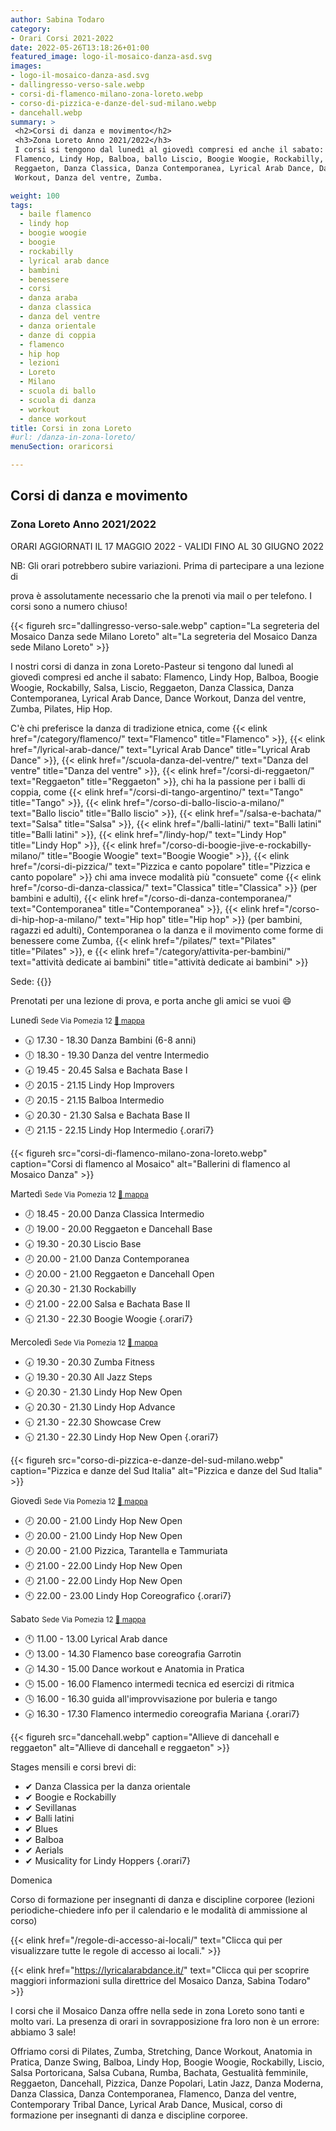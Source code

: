 ```yaml
---
author: Sabina Todaro
category:
- Orari Corsi 2021-2022
date: 2022-05-26T13:18:26+01:00
featured_image: logo-il-mosaico-danza-asd.svg
images:
- logo-il-mosaico-danza-asd.svg
- dallingresso-verso-sale.webp
- corsi-di-flamenco-milano-zona-loreto.webp
- corso-di-pizzica-e-danze-del-sud-milano.webp
- dancehall.webp
summary: >
 <h2>Corsi di danza e movimento</h2>
 <h3>Zona Loreto Anno 2021/2022</h3>
 I corsi si tengono dal lunedì al giovedì compresi ed anche il sabato:
 Flamenco, Lindy Hop, Balboa, ballo Liscio, Boogie Woogie, Rockabilly, Salsa,
 Reggaeton, Danza Classica, Danza Contemporanea, Lyrical Arab Dance, Dance
 Workout, Danza del ventre, Zumba.

weight: 100
tags:
  - baile flamenco
  - lindy hop
  - boogie woogie
  - boogie 
  - rockabilly
  - lyrical arab dance
  - bambini
  - benessere
  - corsi
  - danza araba
  - danza classica
  - danza del ventre
  - danza orientale
  - danze di coppia
  - flamenco
  - hip hop
  - lezioni
  - Loreto
  - Milano
  - scuola di ballo
  - scuola di danza
  - workout
  - dance workout
title: Corsi in zona Loreto
#url: /danza-in-zona-loreto/
menuSection: oraricorsi

---
```

## Corsi di danza e movimento

### Zona Loreto Anno 2021/2022

<div class="ma2 bg-gold dib black pa2 br2 b">
ORARI AGGIORNATI IL 17 MAGGIO 2022 - VALIDI FINO AL 30 GIUGNO 2022
</div>

NB: Gli orari potrebbero subire variazioni. Prima di partecipare a una lezione di


prova è assolutamente necessario che la prenoti via mail o per telefono. I corsi sono a numero chiuso!

<div class="mw6 pl4 fr">
{{< figureh src="dallingresso-verso-sale.webp" caption="La segreteria del Mosaico Danza sede Milano Loreto" alt="La segreteria del Mosaico Danza sede Milano Loreto" >}}
</div>

I nostri corsi di danza in zona Loreto-Pasteur si tengono dal lunedì al giovedì compresi ed anche il sabato: Flamenco, Lindy Hop, Balboa, Boogie Woogie, Rockabilly, Salsa, Liscio, Reggaeton, Danza Classica, Danza Contemporanea, Lyrical Arab Dance, Dance Workout, Danza del ventre, Zumba, Pilates, Hip Hop.

C'è chi preferisce la danza di tradizione etnica, come
{{< elink href="/category/flamenco/" text="Flamenco" title="Flamenco" >}},
{{< elink href="/lyrical-arab-dance/" text="Lyrical Arab Dance" title="Lyrical Arab Dance" >}},
{{< elink href="/scuola-danza-del-ventre/" text="Danza del ventre" title="Danza del ventre" >}},
{{< elink href="/corsi-di-reggaeton/" text="Reggaeton" title="Reggaeton" >}},
chi ha la passione per i balli di coppia, come
{{< elink href="/corsi-di-tango-argentino/" text="Tango" title="Tango" >}},
{{< elink href="/corso-di-ballo-liscio-a-milano/" text="Ballo liscio" title="Ballo liscio" >}},
{{< elink href="/salsa-e-bachata/" text="Salsa" title="Salsa" >}},
{{< elink href="/balli-latini/" text="Balli latini" title="Balli latini" >}},
{{< elink href="/lindy-hop/" text="Lindy Hop" title="Lindy Hop" >}},
{{< elink href="/corso-di-boogie-jive-e-rockabilly-milano/" title="Boogie Woogie" text="Boogie Woogie" >}},
{{< elink href="/corsi-di-pizzica/" text="Pizzica e canto popolare" title="Pizzica e canto popolare" >}}
chi ama invece modalità più "consuete" come
{{< elink href="/corso-di-danza-classica/" text="Classica" title="Classica" >}} (per bambini e adulti),
{{< elink href="/corso-di-danza-contemporanea/" text="Contemporanea" title="Contemporanea" >}},
{{< elink href="/corso-di-hip-hop-a-milano/" text="Hip hop" title="Hip hop" >}} (per bambini, ragazzi ed adulti),
Contemporanea o la danza e il movimento come forme di benessere come Zumba,
{{< elink href="/pilates/" text="Pilates" title="Pilates" >}}, e
{{< elink href="/category/attivita-per-bambini/" text="attività dedicate ai bambini" title="attività dedicate ai bambini" >}}

<span class="f3">Sede: {{<elink href="https://www.google.it/maps/place/Scuola+di+Danza+Il+Mosaico+Danza+asd/@45.489824,9.216068,17z/data=!3m1!4b1!4m5!1m2!2m1!1sscuola+di+danza+milano!3m1!1s0x4786c41834c03a77:0x45eba61917663a41" text="Via Privata Pomezia 12">}}</span>

Prenotati per una lezione di prova, e porta anche gli amici se vuoi :smile:

<p class="giorno">Lunedì <small class="silver">Sede Via Pomezia 12 <a href="https://bit.ly/3wnLl8q" target="_blank" title="Sede Via Pomezia 12">📍 mappa</a></small></p>

* 🕠 <span>17.30 - 18.30</span> Danza Bambini (6-8 anni)
* 🕕 <span>18.30 - 19.30</span> Danza del ventre Intermedio
* 🕢 <span>19.45 - 20.45</span> Salsa e Bachata Base I
* 🕗 <span>20.15 - 21.15</span> Lindy Hop Improvers
* 🕗 <span>20.15 - 21.15</span> Balboa Intermedio
* 🕣 <span>20.30 - 21.30</span> Salsa e Bachata Base II 
* 🕘 <span>21.15 - 22.15</span> Lindy Hop Intermedio
{.orari7}


<div class="mw6 pl4 fr">
{{< figureh src="corsi-di-flamenco-milano-zona-loreto.webp"
caption="Corsi di flamenco al Mosaico"
alt="Ballerini di flamenco al Mosaico Danza" >}}
</div>

<p class="giorno">Martedì <small class="silver">Sede Via Pomezia 12 <a href="https://bit.ly/3wnLl8q" target="_blank" title="Sede Via Pomezia 12">📍 mappa</a></small></p>

* 🕖 <span>18.45 - 20.00</span> Danza Classica Intermedio
* 🕖 <span>19.00 - 20.00</span> Reggaeton e Dancehall Base
* 🕢 <span>19.30 - 20.30</span> Liscio Base
* 🕗 <span>20.00 - 21.00</span> Danza Contemporanea
* 🕗 <span>20.00 - 21.00</span> Reggaeton e Dancehall Open
* 🕣 <span>20.30 - 21.30</span> Rockabilly
* 🕘 <span>21.00 - 22.00</span> Salsa e Bachata Base II
* 🕤 <span>21.30 - 22.30</span> Boogie Woogie 
{.orari7}

<p class="giorno">Mercoledì <small class="silver">Sede Via Pomezia 12 <a href="https://bit.ly/3wnLl8q" target="_blank"  title="Sede Via Pomezia 12">📍 mappa</a></small></p>

* 🕢 <span>19.30 - 20.30</span> Zumba Fitness
* 🕢 <span>19.30 - 20.30</span> All Jazz Steps
* 🕣 <span>20.30 - 21.30</span> Lindy Hop New Open
* 🕣 <span>20.30 - 21.30</span> Lindy Hop Advance
* 🕤 <span>21.30 - 22.30</span> Showcase Crew
* 🕤 <span>21.30 - 22.30</span> Lindy Hop New Open
{.orari7}

<div class="mw6 pl4 fr">
{{< figureh src="corso-di-pizzica-e-danze-del-sud-milano.webp"
  caption="Pizzica e danze del Sud Italia"
  alt="Pizzica e danze del Sud Italia" >}}
</div>

<p class="giorno">Giovedì <small class="silver">Sede Via Pomezia 12 <a href="https://bit.ly/3wnLl8q" target="_blank" title="Sede Via Pomezia 12">📍 mappa</a></small></p>

* 🕗 <span>20.00 - 21.00</span> Lindy Hop New Open
* 🕗 <span>20.00 - 21.00</span> Lindy Hop New Open
* 🕗 <span>20.00 - 21.00</span> Pizzica, Tarantella e Tammuriata
* 🕘 <span>21.00 - 22.00</span> Lindy Hop New Open
* 🕘 <span>21.00 - 22.00</span> Lindy Hop New Open
* 🕙 <span>22.00 - 23.00</span> Lindy Hop Coreografico
{.orari7}

<p class="giorno">Sabato <small class="silver">Sede Via Pomezia 12 <a href="https://bit.ly/3wnLl8q" target="_blank" title="Sede Via Pomezia 12">📍 mappa</a></small></p>

* 🕚 <span>11.00 - 13.00</span> Lyrical Arab dance
* 🕐 <span>13.00 - 14.30</span> Flamenco base coreografia Garrotin
* 🕝 <span>14.30 - 15.00</span> Dance workout e Anatomia in Pratica
* 🕒 <span>15.00 - 16.00</span> Flamenco intermedi tecnica ed esercizi di ritmica
* 🕓 <span>16.00 - 16.30</span> guida all'improvvisazione por buleria e tango
* 🕟 <span>16.30 - 17.30</span> Flamenco intermedio coreografia Mariana
{.orari7}

<div class="mw6 pl4 fr">
{{< figureh src="dancehall.webp"
  caption="Allieve di dancehall e reggaeton"
  alt="Allieve di dancehall e reggaeton" >}}
</div>

<p class="giorno">Stages mensili e corsi brevi di:</p>

* <span>&#x2714;</span> Danza Classica per la danza orientale
* <span>&#x2714;</span> Boogie e Rockabilly
* <span>&#x2714;</span> Sevillanas
* <span>&#x2714;</span> Balli latini
* <span>&#x2714;</span> Blues
* <span>&#x2714;</span> Balboa
* <span>&#x2714;</span> Aerials
* <span>&#x2714;</span> Musicality for Lindy Hoppers
{.orari7}

<p class="giorno">Domenica</p>

Corso di formazione per insegnanti di danza e discipline corporee
(lezioni periodiche-chiedere info per il calendario e le modalità di ammissione al corso)

{{< elink href="/regole-di-accesso-ai-locali/" text="Clicca qui per visualizzare tutte le regole di accesso ai locali." >}}

{{< elink href="https://lyricalarabdance.it/" text="Clicca qui per scoprire maggiori informazioni sulla direttrice del Mosaico Danza, Sabina Todaro" >}}

I corsi che il Mosaico Danza offre nella sede in zona Loreto sono tanti e molto vari. La presenza di orari in sovrapposizione fra loro non è un errore: abbiamo 3 sale!

Offriamo corsi di Pilates, Zumba, Stretching, Dance Workout, Anatomia in Pratica, Danze Swing, Balboa, Lindy Hop, Boogie Woogie, Rockabilly, Liscio, Salsa Portoricana, Salsa Cubana, Rumba, Bachata, Gestualità femminile, Reggaeton, Dancehall, Pizzica, Danze Popolari, Latin Jazz, Danza Moderna, Danza Classica, Danza Contemporanea, Flamenco, Danza del ventre, Contemporary Tribal Dance, Lyrical Arab Dance, Musical, corso di formazione per insegnanti di danza e discipline corporee.
